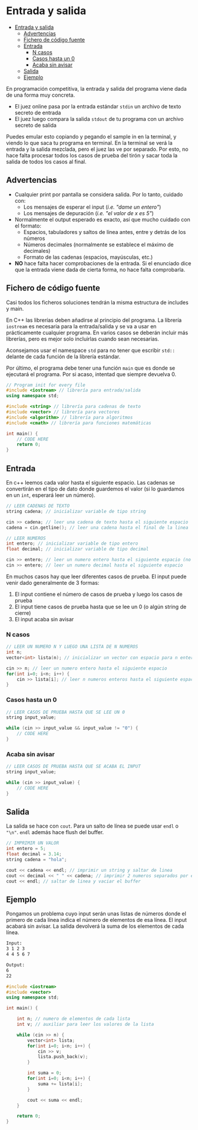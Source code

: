# Entrada y salida

- [Entrada y salida](#entrada-y-salida)
  - [Advertencias](#advertencias)
  - [Fichero de código fuente](#fichero-de-código-fuente)
  - [Entrada](#entrada)
    - [N casos](#n-casos)
    - [Casos hasta un 0](#casos-hasta-un-0)
    - [Acaba sin avisar](#acaba-sin-avisar)
  - [Salida](#salida)
  - [Ejemplo](#ejemplo)


En programación competitiva, la entrada y salida del programa viene dada de una forma muy concreta.
- El juez online pasa por la entrada estándar `stdin` un archivo de texto secreto de entrada
- El juez luego compara la salida `stdout` de tu programa con un archivo secreto de salida

Puedes emular esto copiando y pegando el sample in en la terminal, y viendo lo que saca tu programa en terminal.
En la terminal se verá la entrada y la salida mezclada, pero el juez las ve por separado.
Por esto, no hace falta procesar todos los casos de prueba del tirón y sacar toda la salida de todos los casos al final.

## Advertencias

- Cualquier print por pantalla se considera salida. Por lo tanto, cuidado con:
    - Los mensajes de esperar el input (*i.e. "dame un entero"*)
    - Los mensajes de depuración (*i.e. "el valor de x es 5"*)
- Normalmente el output esperado es exacto, así que mucho cuidado con el formato:
    - Espacios, tabuladores y saltos de línea antes, entre y detrás de los números
    - Números decimales (normalmente se establece el máximo de decimales)
    - Formato de las cadenas (espacios, mayúsculas, etc.)
- **NO** hace falta hacer comprobaciones de la entrada. Si el enunciado dice que la entrada viene dada de cierta forma, no hace falta comprobarla.


## Fichero de código fuente

Casi todos los ficheros soluciones tendrán la misma estructura de includes y main.

En C++ las librerías deben añadirse al principio del programa.
La librería `iostream` es necesaria para la entrada/salida y se va a usar en prácticamente cualquier programa.
En varios casos se deberán incluir más librerías, pero es mejor solo incluirlas cuando sean necesarias.

Aconsejamos usar el namespace `std` para no tener que escribir `std::` delante de cada función de la librería estándar.

Por último, el programa debe tener una función `main` que es donde se ejecutará el programa.
Por si acaso, intentad que siempre devuelva 0.


``` c++
// Program init for every file
#include <iostream> // librería para entrada/salida
using namespace std;

#include <string> // librería para cadenas de texto
#include <vector> // librería para vectores
#include <algorithm> // librería para algoritmos
#include <cmath> // librería para funciones matemáticas

int main() {
    // CODE HERE
    return 0;
}
```


## Entrada

En c++ leemos cada valor hasta el siguiente espacio.
Las cadenas se convertirán en el tipo de dato donde guardemos el valor (si lo guardamos en un `int`, esperará leer un número).

``` c++
// LEER CADENAS DE TEXTO
string cadena; // inicializar variable de tipo string

cin >> cadena; // leer una cadena de texto hasta el siguiente espacio
cadena = cin.getline(); // leer una cadena hasta el final de la linea
```

``` c++
// LEER NUMEROS
int entero; // inicializar variable de tipo entero
float decimal; // inicializar variable de tipo decimal

cin >> entero; // leer un numero entero hasta el siguiente espacio (no acepta decimales)
cin >> entero; // leer un numero decimal hasta el siguiente espacio
```

En muchos casos hay que leer diferentes casos de prueba.
El input puede venir dado generalmente de 3 formas:

1. El input contiene el número de casos de prueba y luego los casos de prueba
1. El input tiene casos de prueba hasta que se lee un 0 (o algún string de cierre)
1. El input acaba sin avisar

### N casos

``` c++
// LEER UN NUMERO N Y LUEGO UNA LISTA DE N NUMEROS
int n;
vector<int> lista(n); // inicializar un vector con espacio para n enteros

cin >> n; // leer un numero entero hasta el siguiente espacio
for(int i=0; i<n; i++) {
    cin >> lista[i]; // leer n numeros enteros hasta el siguiente espacio
}
```

### Casos hasta un 0

``` c++
// LEER CASOS DE PRUEBA HASTA QUE SE LEE UN 0
string input_value;

while (cin >> input_value && input_value != "0") {
    // CODE HERE
}
```

### Acaba sin avisar

``` c++
// LEER CASOS DE PRUEBA HASTA QUE SE ACABA EL INPUT
string input_value;

while (cin >> input_value) {
    // CODE HERE
}
```

## Salida

La salida se hace con `cout`.
Para un salto de línea se puede usar `endl` o `"\n"`.
`endl` además hace flush del buffer.

``` c++
// IMPRIMIR UN VALOR
int entero = 5;
float decimal = 3.14;
string cadena = "hola";

cout << cadena << endl; // imprimir un string y saltar de linea
cout << decimal << " " << cadena; // imprimir 2 numeros separados por espacio
cout << endl; // saltar de linea y vaciar el buffer
```

## Ejemplo

Pongamos un problema cuyo input serán unas listas de números donde el primero de cada línea indica el número de elementos de esa línea.
El input acabará sin avisar.
La salida devolverá la suma de los elementos de cada línea.

``` txt
Input:
3 1 2 3
4 4 5 6 7
```

``` txt
Output:
6
22
```

``` c++
#include <iostream>
#include <vector>
using namespace std;

int main() {

    int n; // numero de elementos de cada lista
    int v; // auxiliar para leer los valores de la lista

    while (cin >> n) {
        vector<int> lista;
        for(int i=0; i<n; i++) {
            cin >> v;
            lista.push_back(v);
        }

        int suma = 0;
        for(int i=0; i<n; i++) {
            suma += lista[i];
        }

        cout << suma << endl;
    }

    return 0;
}
```
